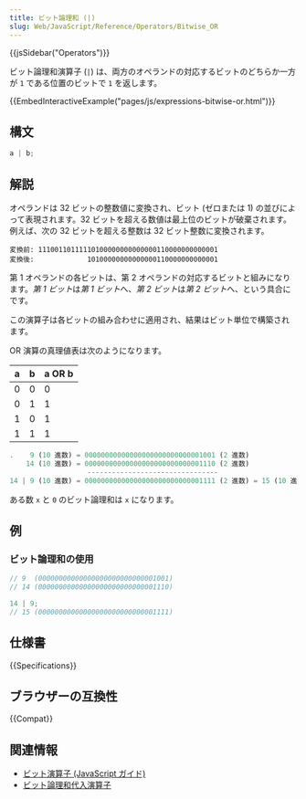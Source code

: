 ```yaml
---
title: ビット論理和 (|)
slug: Web/JavaScript/Reference/Operators/Bitwise_OR
---
```


{{jsSidebar("Operators")}}

ビット論理和演算子 (`|`) は、両方のオペランドの対応するビットのどちらか一方が `1` である位置のビットで `1` を返します。

{{EmbedInteractiveExample("pages/js/expressions-bitwise-or.html")}}

## 構文

```js
a | b;
```

## 解説

オペランドは 32 ビットの整数値に変換され、ビット (ゼロまたは 1) の並びによって表現されます。32 ビットを超える数値は最上位のビットが破棄されます。例えば、次の 32 ビットを超える整数は 32 ビット整数に変換されます。

```plain
変換前: 11100110111110100000000000000110000000000001
変換後:             10100000000000000110000000000001
```

第 1 オペランドの各ビットは、第 2 オペランドの対応するビットと組みになります。*第 1 ビット*は*第 1 ビット*へ、*第 2 ビット*は*第 2 ビット*へ、という具合にです。

この演算子は各ビットの組み合わせに適用され、結果はビット単位で構築されます。

OR 演算の真理値表は次のようになります。

| a   | b   | a OR b |
| --- | --- | ------ |
| 0   | 0   | 0      |
| 0   | 1   | 1      |
| 1   | 0   | 1      |
| 1   | 1   | 1      |

```js
.    9 (10 進数) = 00000000000000000000000000001001 (2 進数)
    14 (10 進数) = 00000000000000000000000000001110 (2 進数)
                   --------------------------------
14 | 9 (10 進数) = 00000000000000000000000000001111 (2 進数) = 15 (10 進数)
```

ある数 `x` と `0` のビット論理和は `x` になります。

## 例

### ビット論理和の使用

```js
// 9  (00000000000000000000000000001001)
// 14 (00000000000000000000000000001110)

14 | 9;
// 15 (00000000000000000000000000001111)
```

## 仕様書

{{Specifications}}

## ブラウザーの互換性

{{Compat}}

## 関連情報

- [ビット演算子 (JavaScript ガイド)](/ja/docs/Web/JavaScript/Guide/Expressions_and_operators#ビット演算子)
- [ビット論理和代入演算子](/ja/docs/Web/JavaScript/Reference/Operators/Bitwise_OR_assignment)
